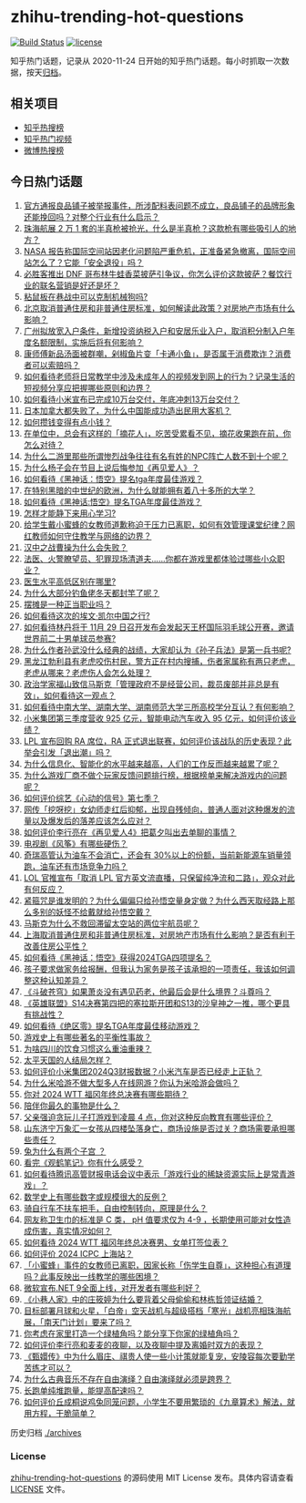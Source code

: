 # zhihu-trending-hot-questions

[![Build Status](https://github.com/justjavac/zhihu-trending-hot-questions/workflows/ci/badge.svg?branch=master)](https://github.com/justjavac/zhihu-trending-hot-questions/actions)
[![license](https://img.shields.io/github/license/justjavac/zhihu-trending-hot-questions)](https://github.com/justjavac/zhihu-trending-hot-questions/blob/master/LICENSE)

知乎热门话题，记录从 2020-11-24
日开始的知乎热门话题。每小时抓取一次数据，按天[归档](./archives)。

## 相关项目

- [知乎热搜榜](https://github.com/justjavac/zhihu-trending-top-search)
- [知乎热门视频](https://github.com/justjavac/zhihu-trending-hot-video)
- [微博热搜榜](https://github.com/justjavac/weibo-trending-hot-search)

## 今日热门话题

<!-- BEGIN -->
<!-- 最后更新时间 Tue Nov 19 2024 11:26:10 GMT+0800 (China Standard Time) -->

1. [官方通报良品铺子被举报事件，所涉配料表问题不成立，良品铺子的品牌形象还能挽回吗？对整个行业有什么启示？](https://www.zhihu.com/question/4523049291)
1. [珠海航展 2 万 1 套的半真枪被抢光，什么是半真枪？这款枪有哪些吸引人的地方？](https://www.zhihu.com/question/4455716431)
1. [NASA 报告称国际空间站因老化问题陷严重危机，正准备紧急撤离，国际空间站怎么了？它能「安全退役」吗？](https://www.zhihu.com/question/4472012058)
1. [必胜客推出 DNF 哥布林牛蛙香菜披萨引争议，你怎么评价这款披萨？餐饮行业的联名营销是好还是坏？](https://www.zhihu.com/question/4500264208)
1. [粘鼠板在巷战中可以克制机械狗吗?](https://www.zhihu.com/question/4463057766)
1. [北京取消普通住房和非普通住房标准，如何解读此政策？对房地产市场有什么影响？](https://www.zhihu.com/question/4538565236)
1. [广州拟放宽入户条件，新增投资纳税入户和安居乐业入户，取消积分制入户年度名额限制，实施后将有何影响？](https://www.zhihu.com/question/4499700727)
1. [康师傅新品汤面被群嘲，剁椒鱼片变「卡通小鱼」，是否属于消费欺诈？消费者可以索赔吗？](https://www.zhihu.com/question/4491164584)
1. [如何看待老师将日常教学中涉及未成年人的视频发到网上的行为？记录生活的短视频分享应把握哪些原则和边界？](https://www.zhihu.com/question/4495394152)
1. [如何看待小米宣布已完成10万台交付，年底冲刺13万台交付？](https://www.zhihu.com/question/4491063768)
1. [日本加拿大都失败了，为什么中国能成功造出民用大客机？](https://www.zhihu.com/question/4494990620)
1. [如何攒钱变得有点小钱？](https://www.zhihu.com/question/4521388863)
1. [在单位中，总会有这样的「摘花人」，吃苦受累看不见，摘花收果跑在前，你怎么对待？](https://www.zhihu.com/question/4205117917)
1. [为什么二游里那些所谓惨烈战争往往有名有姓的NPC阵亡人数不到十个呢？](https://www.zhihu.com/question/4085451972)
1. [为什么杨子会在节目上说后悔参加《再见爱人》？](https://www.zhihu.com/question/4493466312)
1. [如何看待《黑神话：悟空》提名tga年度最佳游戏？](https://www.zhihu.com/question/4526873973)
1. [在特别黑暗的中世纪的欧洲，为什么就能拥有着八十多所的大学？](https://www.zhihu.com/question/297128262)
1. [如何看待《黑神话:悟空》提名TGA年度最佳游戏？](https://www.zhihu.com/question/4526922464)
1. [怎样才能静下来用心学习?](https://www.zhihu.com/question/4389305278)
1. [给学生戴小蜜蜂的女教师道歉称迫于压力已离职，如何有效管理课堂纪律？网红教师如何守住教学与网络的边界？](https://www.zhihu.com/question/4464265344)
1. [汉中之战曹操为什么会失败？](https://www.zhihu.com/question/615207326)
1. [法医、火警瞭望员、犯罪现场清道夫……你都在游戏里都体验过哪些小众职业？](https://www.zhihu.com/question/4476592365)
1. [医生水平高低区别在哪里?](https://www.zhihu.com/question/469063312)
1. [为什么大部分钓鱼佬冬天都封竿了呢？](https://www.zhihu.com/question/4109430724)
1. [摆摊是一种正当职业吗？](https://www.zhihu.com/question/4261454359)
1. [如何看待这次的埃文·凯尔中国之行?](https://www.zhihu.com/question/4405569963)
1. [如何看待林丹将于 11月 29 日召开发布会发起天王杯国际羽毛球公开赛，邀请世界前二十男单球员参赛?](https://www.zhihu.com/question/4382124340)
1. [为什么作者孙武没什么经典的战绩，大家却认为《孙子兵法》是第一兵书呢?](https://www.zhihu.com/question/466818904)
1. [黑龙江勃利县有老虎咬伤村民，警方正在村内搜捕，伤者家属称有两只老虎，老虎从哪来？老虎伤人会怎么处理？](https://www.zhihu.com/question/4469635212)
1. [政治学家福山致信马斯克「管理政府不是经营公司，裁员废部并非总是有效」，如何看待这一观点？](https://www.zhihu.com/question/4210967154)
1. [如何看待中南大学、湖南大学、湖南师范大学三所高校学分互认？有何影响？](https://www.zhihu.com/question/4182189776)
1. [小米集团第三季度营收 925 亿元，智能电动汽车收入 95 亿元，如何评价该业绩？](https://www.zhihu.com/question/4501483015)
1. [LPL 宣布回购 RA 席位，RA 正式退出联赛，如何评价该战队的历史表现？此举会引发「退出潮」吗？](https://www.zhihu.com/question/4482640717)
1. [为什么信息化、智能化的水平越来越高，人们的工作反而越来越累了呢？](https://www.zhihu.com/question/3833124815)
1. [为什么游戏厂商不做个玩家反馈问题排行榜，根据榜单来解决游戏内的问题呢？](https://www.zhihu.com/question/4208221087)
1. [如何评价综艺《心动的信号》第七季？](https://www.zhihu.com/question/665591245)
1. [网传「挖呀挖」女幼师走红后抑郁，出现自残倾向，普通人面对这种爆发的流量以及爆发后的落差应该怎么应对？](https://www.zhihu.com/question/4371925646)
1. [如何评价李行亮在《再见爱人4》把葛夕叫出去单聊的事情？](https://www.zhihu.com/question/4409413501)
1. [电视剧《风筝》有哪些硬伤？](https://www.zhihu.com/question/265723481)
1. [奇瑞高管认为油车不会消亡，还会有 30%以上的份额，当前新能源车销量领跑，油车还有市场竞争力吗？](https://www.zhihu.com/question/4429446993)
1. [LOL 官推宣布「取消 LPL 官方英文流直播，只保留纯净流和二路」，观众对此有何反应？](https://www.zhihu.com/question/4314602639)
1. [紧箍咒是谁发明的？为什么偏偏只给孙悟空量身定做？为什么西天取经路上那么多别的妖怪不给戴就给孙悟空戴？](https://www.zhihu.com/question/3414224271)
1. [马斯克为什么不救回滞留太空站的两位宇航员呢？](https://www.zhihu.com/question/4281302757)
1. [上海取消普通住房和非普通住房标准，对房地产市场有什么影响？是否有利于改善住房公平性？](https://www.zhihu.com/question/4462646123)
1. [如何看待《黑神话：悟空》获得2024TGA四项提名？](https://www.zhihu.com/question/4527126077)
1. [孩子要求做家务给报酬，但我认为家务是孩子该承担的一项责任，我该如何调整这种认知差异？](https://www.zhihu.com/question/4215406968)
1. [《斗破苍穹》如果萧炎没有遇见药老，他最后会是什么境界？斗尊吗？](https://www.zhihu.com/question/504761121)
1. [《英雄联盟》S14决赛第四把的塞拉斯开团和S13的沙皇神之一推，哪个更具有挑战性？](https://www.zhihu.com/question/2946641462)
1. [如何看待《绝区零》提名TGA年度最佳移动游戏？](https://www.zhihu.com/question/4527098647)
1. [游戏史上有哪些著名的平衡性事故？](https://www.zhihu.com/question/4307215276)
1. [为啥四川的饮食习惯这么重油重辣？](https://www.zhihu.com/question/627415943)
1. [太平天国的人结局怎样？](https://www.zhihu.com/question/23569080)
1. [如何评价小米集团2024Q3财报数据？小米汽车是否已经走上正轨？](https://www.zhihu.com/question/4477883452)
1. [为什么米哈游不做大型多人在线网游？你认为米哈游会做吗？](https://www.zhihu.com/question/478591102)
1. [你对 2024 WTT 福冈年终总决赛有哪些期待？](https://www.zhihu.com/question/666084457)
1. [陪伴你最久的事物是什么？](https://www.zhihu.com/question/4431424111)
1. [父亲强迫贪玩儿子打游戏到凌晨 4 点，你对这种反向教育有哪些评价？](https://www.zhihu.com/question/4249958810)
1. [山东济宁万象汇一女孩从四楼坠落身亡，商场设施是否过关？商场需要承担哪些责任？](https://www.zhihu.com/question/4397184858)
1. [兔为什么有两个子宫 ？](https://www.zhihu.com/question/828371231)
1. [看完《观鹤笔记》你有什么感受？](https://www.zhihu.com/question/541218483)
1. [如何看待腾讯高管财报电话会议中表示「游戏行业的稀缺资源实际上是常青游戏」？](https://www.zhihu.com/question/4127958946)
1. [数学史上有哪些数字或规模很大的反例？](https://www.zhihu.com/question/652395396)
1. [骑自行车不扶车把手，自由控制转向，原理是什么？](https://www.zhihu.com/question/2874293844)
1. [网友称卫生巾的标准是 C 类， pH 值要求仅为 4-9 ，长期使用可能对女性造成伤害，真实情况如何？](https://www.zhihu.com/question/4386391345)
1. [如何看待 2024 WTT 福冈年终总决赛男、女单打签位表？](https://www.zhihu.com/question/4474575739)
1. [如何评价 2024 ICPC 上海站？](https://www.zhihu.com/question/1999681514)
1. [「小蜜蜂」事件的女教师已离职，因家长称「伤学生自尊」，这种担心有道理吗？此事反映出一线教学的哪些困境？](https://www.zhihu.com/question/4384286404)
1. [微软宣布.NET 9全面上线，对开发者有哪些利好？](https://www.zhihu.com/question/4125557763)
1. [《小巷人家》中的庄筱婷为什么要背着父母偷偷和林栋哲领证结婚？](https://www.zhihu.com/question/3307017532)
1. [目标部署月球和火星，「白帝」空天战机与超级搭档「寒光」战机亮相珠海航展，「南天门计划」要来了吗？](https://www.zhihu.com/question/4021568134)
1. [你考虑在家里打造一个绿植角吗？能分享下你家的绿植角吗？](https://www.zhihu.com/question/659323557)
1. [如何评价李行亮和麦麦的夜聊，以及夜聊中提及离婚时双方的表现？](https://www.zhihu.com/question/4278096537)
1. [《甄嬛传》中为什么眉庄、祺贵人使一些小计策就能复宠，安陵容每次要勤学苦练才可以？](https://www.zhihu.com/question/4238835404)
1. [为什么古典音乐不存在自由演绎？自由演绎就必须是跨界？](https://www.zhihu.com/question/1028327581)
1. [长跑单纯堆跑量，能提高配速吗？](https://www.zhihu.com/question/412612893)
1. [如何评价丘成桐说鸡兔同笼问题，小学生不要用繁琐的《九章算术》解法，就用方程，干脆简单？](https://www.zhihu.com/question/4278936989)

<!-- END -->

历史归档 [./archives](./archives)

### License

[zhihu-trending-hot-questions](https://github.com/justjavac/zhihu-trending-hot-questions)
的源码使用 MIT License 发布。具体内容请查看 [LICENSE](./LICENSE) 文件。
